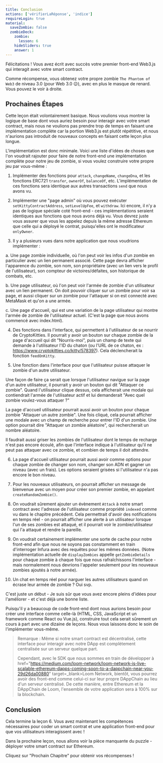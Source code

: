 ```yaml
---
title: Conclusion
actions: ['vérifierLaRéponse', 'indice']
requireLogin: true
material:
  saveZombie: false
  zombieDeck:
    zombie:
      lesson: 6
    hideSliders: true
    answer: 1
---
```


Félicitations ! Vous avez écrit avec succès votre premier front-end Web3.js qui interagit avec votre smart contract.

Comme récompense, vous obtenez votre propre zombie `The Phantom of Web3` de niveau 3.0 (pour Web 3.0 😉), avec en plus le masque de renard. Vous pouvez le voir à droite.

## Prochaines Étapes

Cette leçon était volontairement basique. Nous voulions vous montrer la logique de base dont vous auriez besoin pour interagir avec votre smart contract, mais nous ne voulions pas prendre trop de temps en faisant une implémentation complète car la portion Web3.js est plutôt répétitive, et nous n'aurions pas introduit de nouveaux concepts en faisant cette leçon plus longue.

L'implémentation est donc minimale. Voici une liste d'idées de choses que l'on voudrait rajouter pour faire de notre front-end une implémentation complète pour notre jeu de zombie, si vous voulez construire votre propre jeu par vous-même :

1. Implémenter des fonctions pour `attack`, `changeName`, `changeDna`, et les fonctions ERC721 `transfer`, `ownerOf`, `balanceOf`, etc. L'implémentation de ces fonctions sera identique aux autres transactions `send` que nous avons vu.

2. Implémenter une "page admin" où vous pouvez exécuter `setKittyContractAddress`, `setLevelUpFee`, et `withdraw`. Ici encore, il n'y a pas de logique spéciale coté front-end - ces implémentations seraient identiques aux fonctions que nous avons déjà vu. Vous devrez juste vous assurer que vous les appelez depuis la même adresse Ethereum que celle qui a déployé le contrat, puisqu'elles ont le modificateur `onlyOwner`.

3. Il y a plusieurs vues dans notre application que nous voudrions implémenter :

  a. Une page zombie individuelle, où l'on peut voir les infos d'un zombie en particulier avec un lien permanent associé. Cette page devra afficher l'apparence du zombie, son nom, son propriétaire (avec un lien vers le profil de l'utilisateur), son compteur de victoires/défaites, son historique de combats, etc.

  b. Une page utilisateur, où l'on peut voir l'armée de zombie d'un utilisateur avec un lien permanent. On doit pouvoir cliquer sur un zombie pour voir sa page, et aussi cliquer sur un zombie pour l'attaquer si on est connecté avec MetaMask et qu'on a une armée.

  c. Une page d'accueil, qui est une variation de la page utilisateur qui montre l'armée de zombie de l'utilisateur actuel. (C'est la page que nous avons commencé avec index.html).

4. Des fonctions dans l'interface, qui permettent à l'utilisateur de se nourrir de CryptoKitties. Il pourrait y avoir un bouton sur chaque zombie de la page d'accueil qui dit "Nourris-moi", puis un champ de texte qui demande à l'utilisateur l'ID du chaton (ou l'URL de ce chaton, ex : <a href="https://www.cryptokitties.co/kitty/578397" target=_blank>https://www.cryptokitties.co/kitty/578397</a>). Cela déclencherait la fonction `feedOnKitty`.

5. Une fonction dans l'interface pour que l'utilisateur puisse attaquer le zombie d'un autre utilisateur.

  Une façon de faire ça serait que lorsque l'utilisateur navigue sur la page d'un autre utilisateur, il pourrait y avoir un bouton qui dit "Attaquer ce zombie". Quand l'utilisateur clique dessus, cela afficherait une modale qui contiendrait l'armée de l'utilisateur actif et lui demanderait "Avec quel zombie voulez-vous attaquer ?"

  La page d'accueil utilisateur pourrait aussi avoir un bouton pour chaque zombie "Attaquer un autre zombie". Une fois cliqué, cela pourrait afficher une modale avec un champ de recherche pour entrer l'ID d'un zombie. Une option pourrait dire "Attaquer un zombie aléatoire", qui rechercherait un nombre aléatoire.

  Il faudrait aussi griser les zombies de l'utilisateur dont le temps de recharge n'est pas encore écoulé, afin que l'interface indique à l'utilisateur qu'il ne peut pas attaquer avec ce zombie, et combien de temps il doit attendre.

6. La page d'accueil utilisateur pourrait aussi avoir comme options pour chaque zombie de changer son nom, changer son ADN et gagner un niveau (avec un frais). Les options seraient grisées si l'utilisateur n'a pas encore le bon niveau.

7. Pour les nouveaux utilisateurs, on pourrait afficher un message de bienvenue avec un moyen pour créer son premier zombie, en appelant `createRandomZombie()`.

8. On voudrait sûrement ajouter un évènement `Attack` à notre smart contract avec l'adresse de l'utilisateur comme propriété `indexed` comme vu dans le chapitre précédent. Cela permettrait d'avoir des notifications en temps réel - on pourrait afficher une alerte à un utilisateur lorsque l'un de ses zombies est attaqué, et il pourrait voir le zombie/utilisateur qui l'a attaqué et rendre la pareille.

9. On voudrait certainement implémenter une sorte de cache pour notre front-end afin que nous ne soyons pas constamment en train d'interroger Infura avec des requêtes pour les mêmes données. (Notre implémentation actuelle de `displayZombies` appelle `getZombieDetails` pour chaque zombie à chaque fois que nous rafraîchissons l'interface - mais normalement nous devrions l'appeler seulement pour les nouveaux zombies ajoutés à notre armée).

10. Un chat en temps réel pour narguer les autres utilisateurs quand on écrase leur armée de zombie ? Oui svp.

C'est juste un début - Je suis sûr que vous avez encore pleins d'idées pour l'améliorer - et c'est déjà une bonne liste.

Puisqu'il y a beaucoup de code front-end dont nous aurions besoin pour créer une interface comme celle-là (HTML, CSS, JavaScript et un framework comme React ou Vue.js), construire tout cela serait sûrement un cours à part avec une dizaine de leçons. Nous vous laissons donc le soin de l'implémenter vous-même.

> Remarque : Même si notre smart contract est décentralisé, cette interface pour interagir avec notre DApp est complètement centralisée sur un serveur quelque part.
>
> Cependant, avec le SDK que nous sommes en train de développer à href="https://medium.com/loom-network/loom-network-is-live-scalable-ethereum-dapps-coming-soon-to-a-dappchain-near-you-29d26da00880" target=_blank>Loom Network</a>, bientôt, vous pourrez avoir des front-end comme celui-ci sur leur propre DAppChain au lieu d'un serveur centralisé. De cette manière, entre Ethereum et la DAppChain de Loom, l'ensemble de votre application sera à 100% sur la blockchain.

## Conclusion

Cela termine la leçon 6. Vous avez maintenant les compétences nécessaires pour coder un smart contrat et une application front-end pour que vos utilisateurs interagissent avec !

Dans la prochaine leçon, nous allons voir la pièce manquante du puzzle - déployer votre smart contract sur Ethereum.

Cliquez sur "Prochain Chapitre" pour obtenir vos récompenses !
